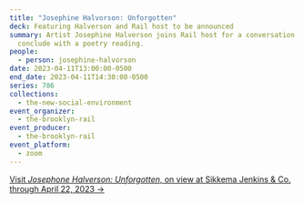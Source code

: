 ```yaml
---
title: "Josephine Halvorson: Unforgotten"
deck: Featuring Halverson and Rail host to be announced
summary: Artist Josephine Halverson joins Rail host for a conversation. We
  conclude with a poetry reading.
people:
  - person: josephine-halvorson
date: 2023-04-11T13:00:00-0500
end_date: 2023-04-11T14:30:00-0500
series: 786
collections:
  - the-new-social-environment
event_organizer:
  - the-brooklyn-rail
event_producer:
  - the-brooklyn-rail
event_platform:
  - zoom
---
```

[V﻿isit *Josephone Halverson: Unforgotten*, on view at Sikkema Jenkins & Co. through April 22, 2023 →](https://www.sikkemajenkinsco.com/ex20230317josephinehalvorson)